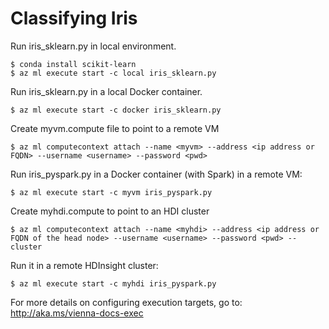 # Classifying Iris

Run iris_sklearn.py in local environment.
```
$ conda install scikit-learn
$ az ml execute start -c local iris_sklearn.py
```

Run iris_sklearn.py in a local Docker container.
```
$ az ml execute start -c docker iris_sklearn.py
```

Create myvm.compute file to point to a remote VM
```
$ az ml computecontext attach --name <myvm> --address <ip address or FQDN> --username <username> --password <pwd>
```

Run iris_pyspark.py in a Docker container (with Spark) in a remote VM:
```
$ az ml execute start -c myvm iris_pyspark.py
```

Create myhdi.compute to point to an HDI cluster
```
$ az ml computecontext attach --name <myhdi> --address <ip address or FQDN of the head node> --username <username> --password <pwd> --cluster
```

Run it in a remote HDInsight cluster:
```
$ az ml execute start -c myhdi iris_pyspark.py
```
For more details on configuring execution targets, go to: http://aka.ms/vienna-docs-exec
